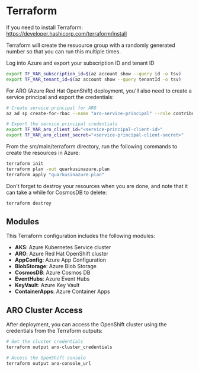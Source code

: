 # Terraform

If you need to install Terraform: https://developer.hashicorp.com/terraform/install

Terraform will create the resuource group with a randomly generated number so that you can run this multiple times.

Log into Azure and export your subscription ID and tenant ID

```bash
export TF_VAR_subscription_id=$(az account show --query id -o tsv)
export TF_VAR_tenant_id=$(az account show --query tenantId -o tsv)
```

For ARO (Azure Red Hat OpenShift) deployment, you'll also need to create a service principal and export the credentials:

```bash
# Create service principal for ARO
az ad sp create-for-rbac --name "aro-service-principal" --role contributor --scopes /subscriptions/$(az account show --query id -o tsv)

# Export the service principal credentials
export TF_VAR_aro_client_id="<service-principal-client-id>"
export TF_VAR_aro_client_secret="<service-principal-client-secret>"
```

From the src/main/terraform directory, run the following commands to create the resources in Azure:

```bash
terraform init
terraform plan -out quarkusinazure.plan
terraform apply "quarkusinazure.plan"
```

Don't forget to destroy your resources when you are done, and note that it can take a while for CosmosDB to delete:

```bash
terraform destroy
```

## Modules

This Terraform configuration includes the following modules:

- **AKS**: Azure Kubernetes Service cluster
- **ARO**: Azure Red Hat OpenShift cluster
- **AppConfig**: Azure App Configuration
- **BlobStorage**: Azure Blob Storage
- **CosmosDB**: Azure Cosmos DB
- **EventHubs**: Azure Event Hubs
- **KeyVault**: Azure Key Vault
- **ContainerApps**: Azure Container Apps

## ARO Cluster Access

After deployment, you can access the OpenShift cluster using the credentials from the Terraform outputs:

```bash
# Get the cluster credentials
terraform output aro-cluster_credentials

# Access the OpenShift console
terraform output aro-console_url
```
